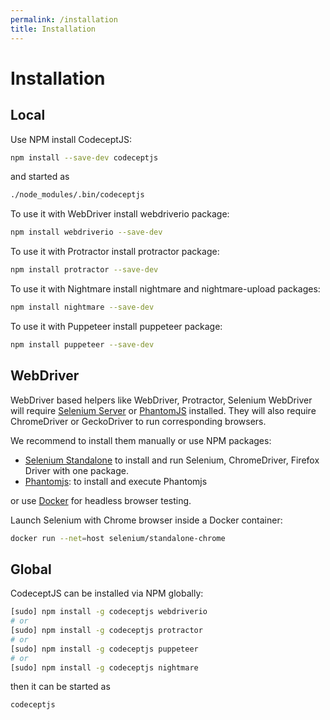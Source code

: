 ```yaml
---
permalink: /installation
title: Installation
---
```


# Installation

## Local

Use NPM install CodeceptJS:

```sh
npm install --save-dev codeceptjs
```

and started as

```sh
./node_modules/.bin/codeceptjs
```

To use it with WebDriver install webdriverio package:

```sh
npm install webdriverio --save-dev
```

To use it with Protractor install protractor package:

```sh
npm install protractor --save-dev
```

To use it with Nightmare install nightmare and nightmare-upload packages:

```sh
npm install nightmare --save-dev
```

To use it with Puppeteer install puppeteer package:

```sh
npm install puppeteer --save-dev
```

## WebDriver

WebDriver based helpers like WebDriver, Protractor, Selenium WebDriver will require [Selenium Server](http://codecept.io/helpers/WebDriver/#selenium-installation) or [PhantomJS](http://codecept.io/helpers/WebDriver/#phantomjs-installation) installed. They will also require ChromeDriver or GeckoDriver to run corresponding browsers.

We recommend to install them manually or use NPM packages:

* [Selenium Standalone](https://www.npmjs.com/package/selenium-standalone) to install and run Selenium, ChromeDriver, Firefox Driver with one package.
* [Phantomjs](https://www.npmjs.com/package/phantomjs-prebuilt): to install and execute Phantomjs

or use [Docker](https://github.com/SeleniumHQ/docker-selenium) for headless browser testing.

Launch Selenium with Chrome browser inside a Docker container:

```sh
docker run --net=host selenium/standalone-chrome
```

## Global

CodeceptJS can be installed via NPM globally:

```sh
[sudo] npm install -g codeceptjs webdriverio
# or
[sudo] npm install -g codeceptjs protractor
# or
[sudo] npm install -g codeceptjs puppeteer
# or
[sudo] npm install -g codeceptjs nightmare
```

then it can be started as

```sh
codeceptjs
```
